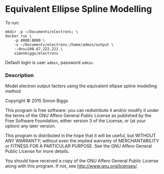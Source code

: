 # Equivalent Ellipse Spline Modelling

To run:

    mkdir -p ~/Documents/electrons; \
    docker run \
        -p 8000:8000 \
        -v ~/Documents/electrons:/home/admin/output \
        --dns=208.67.222.222 \
        simonbiggs/electrons

Default login is user `admin`, password `admin`.

### Description
Model electron output factors using the equivalent ellipse spline modelling method

Copyright &#169; 2015  Simon Biggs

This program is free software: you can redistribute it and/or modify
it under the terms of the GNU Affero General Public License as published
by the Free Software Foundation, either version 3 of the License, or
(at your option) any later version.

This program is distributed in the hope that it will be useful,
but WITHOUT ANY WARRANTY; without even the implied warranty of
MERCHANTABILITY or FITNESS FOR A PARTICULAR PURPOSE.  See the
GNU Affero General Public License for more details.

You should have received a copy of the GNU Affero General Public License
along with this program.  If not, see <http://www.gnu.org/licenses/>.
